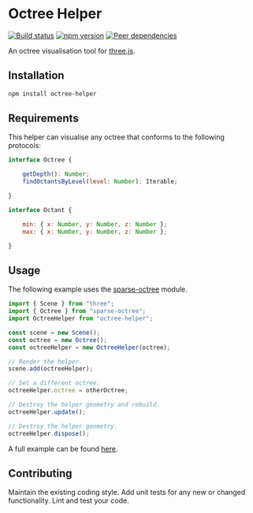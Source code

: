# Octree Helper

[![Build status](https://travis-ci.org/vanruesc/octree-helper.svg?branch=master)](https://travis-ci.org/vanruesc/octree-helper) 
[![npm version](https://badge.fury.io/js/octree-helper.svg)](http://badge.fury.io/js/octree-helper) 
[![Peer dependencies](https://img.shields.io/david/peer/vanruesc/octree-helper.svg)](https://david-dm.org/vanruesc/octree-helper)

An octree visualisation tool for [three.js](https://threejs.org/).


## Installation

```sh
npm install octree-helper
``` 


## Requirements

This helper can visualise any octree that conforms to the following protocols:

```javascript
interface Octree {

	getDepth(): Number;
	findOctantsByLevel(level: Number): Iterable;

}
```

```javascript
interface Octant {

	min: { x: Number, y: Number, z: Number };
	max: { x: Number, y: Number, z: Number };

}
```


## Usage

The following example uses the [sparse-octree](https://github.com/vanruesc/sparse-octree) module.

```javascript
import { Scene } from "three";
import { Octree } from "sparse-octree";
import OctreeHelper from "octree-helper";

const scene = new Scene();
const octree = new Octree();
const octreeHelper = new OctreeHelper(octree);

// Render the helper.
scene.add(octreeHelper);

// Set a different octree.
octreeHelper.octree = otherOctree;

// Destroy the helper geometry and rebuild.
octreeHelper.update();

// Destroy the helper geometry.
octreeHelper.dispose();
```

A full example can be found [here](https://vanruesc.github.io/sparse-octree/public/demo).


## Contributing

Maintain the existing coding style. Add unit tests for any new or changed functionality. Lint and test your code.
